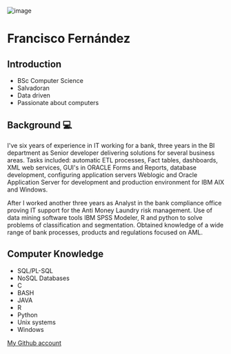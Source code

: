 ![image](https://user-images.githubusercontent.com/57571608/72284115-81b2b180-3640-11ea-9d41-b49cd84cc071.png)
# Francisco Fernández


## Introduction


* BSc Computer Science
* Salvadoran
* Data driven
* Passionate about computers


## Background :computer:


   I've six years of experience in IT working for a bank, three years in the BI department as Senior developer delivering solutions for several business areas. Tasks included: automatic ETL processes, Fact tables, dashboards, XML web services, GUI's in ORACLE Forms and Reports, database development, configuring application servers Weblogic and Oracle Application Server for development and production environment for IBM AIX and Windows.  


   After I worked another three years as Analyst in the bank compliance office proving IT support for the Anti Money Laundry risk management. Use of data mining software tools IBM SPSS Modeler, R and python to solve problems of classification and segmentation. Obtained knowledge of a wide range of bank processes, products and regulations focused on AML.


## Computer Knowledge


* SQL/PL-SQL
* NoSQL Databases
* C
* BASH
* JAVA
* R
* Python
* Unix systems
* Windows


[My Github account](https://www.github.com/ferrycosv "Francisco's Github")